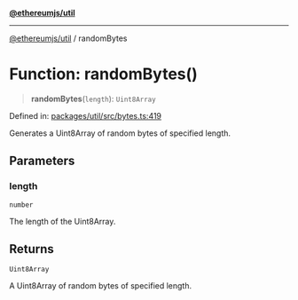 [**@ethereumjs/util**](../README.md)

***

[@ethereumjs/util](../README.md) / randomBytes

# Function: randomBytes()

> **randomBytes**(`length`): `Uint8Array`

Defined in: [packages/util/src/bytes.ts:419](https://github.com/ethereumjs/ethereumjs-monorepo/blob/master/packages/util/src/bytes.ts#L419)

Generates a Uint8Array of random bytes of specified length.

## Parameters

### length

`number`

The length of the Uint8Array.

## Returns

`Uint8Array`

A Uint8Array of random bytes of specified length.
